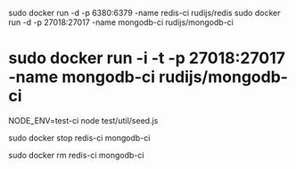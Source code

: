 sudo docker run -d -p 6380:6379 -name redis-ci rudijs/redis
sudo docker run -d -p 27018:27017 -name mongodb-ci rudijs/mongodb-ci
# sudo docker run -i -t -p 27018:27017 -name mongodb-ci rudijs/mongodb-ci

NODE_ENV=test-ci node test/util/seed.js

sudo docker stop redis-ci mongodb-ci

sudo docker rm redis-ci mongodb-ci

